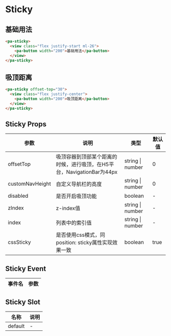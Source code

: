 # Sticky

<!--codes start-->

## 基础用法

```html [template]
<pa-sticky>
  <view class="flex justify-start ml-26">
    <pa-button width="200">基础用法</pa-button>
  </view>
</pa-sticky>
```

## 吸顶距离
  
```html [template]
<pa-sticky offset-top="30">
  <view class="flex justify-center">
    <pa-button width="200">吸顶距离</pa-button>
  </view>
</pa-sticky>
```

<!--codes end-->

## Sticky Props

<!--props start-->

| 参数 | 说明 | 类型 | 默认值 |
| --- | ----- | --- | --- |
| offsetTop | 吸顶容器到顶部某个距离的时候，进行吸顶，在H5平台，NavigationBar为44px | string \| number |  0 |
| customNavHeight | 自定义导航栏的高度 | string \| number |  0 |
| disabled | 是否开启吸顶功能 | boolean | - |
| zIndex | z-index值 | string \| number | - |
| index | 列表中的索引值 | string \| number | - |
| cssSticky | 是否使用css模式，同position: sticky属性实现效果一致 | boolean |  true |

<!--props end-->

## Sticky Event

<!--event start-->

| 事件名 | 参数 |
| --- | --- |


<!--event end-->

## Sticky Slot

<!--slot start-->

| 名称 | 说明 |
| --- | --- |
| default | - |

<!--slot end-->

